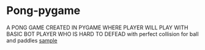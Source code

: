 # Pong-pygame
A PONG GAME CREATED IN PYGAME WHERE PLAYER WILL PLAY WITH BASIC BOT PLAYER WHO IS HARD TO DEFEAD with perfect collision for ball and paddles [sample](https://user-images.githubusercontent.com/125268222/228834993-ecb69576-813b-4282-8073-f374996ee17c.png)
